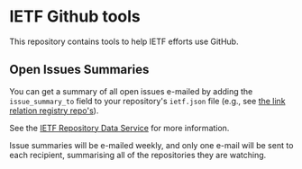 # IETF Github tools

This repository contains tools to help IETF efforts use GitHub. 


## Open Issues Summaries

You can get a summary of all open issues e-mailed by adding the `issue_summary_to` field to your repository's `ietf.json` file (e.g., see [the link relation registry repo's](https://github.com/link-relations/registry/blob/master/ietf.json)). 

See the [IETF Repository Data Service](https://github.com/mnot/ietf-repo-data#ietf-repository-data-service) for more information.

Issue summaries will be e-mailed weekly, and only one e-mail will be sent to each recipient, summarising all of the repositories they are watching.
